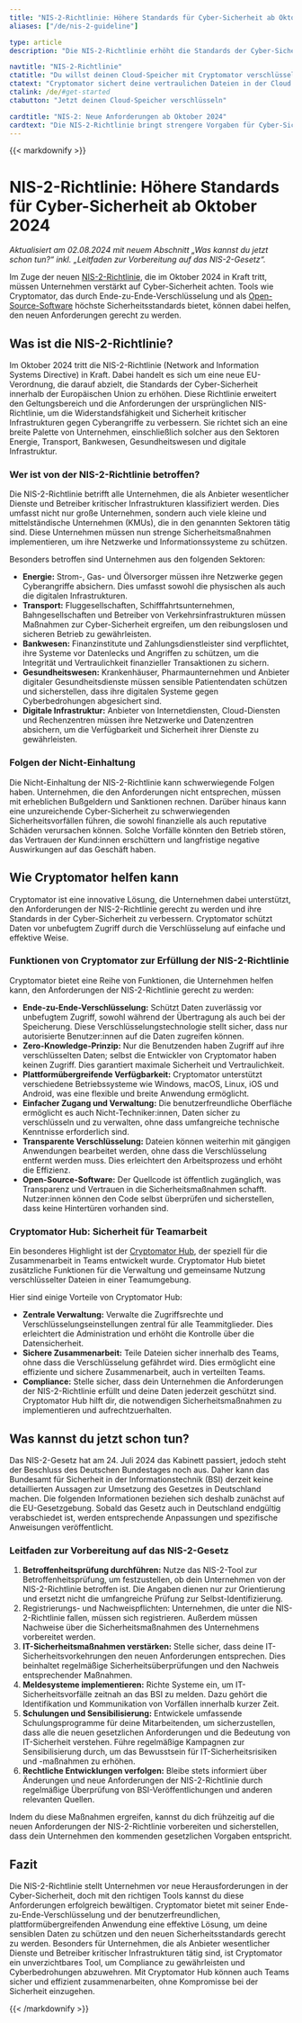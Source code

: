 ```yaml
---
title: "NIS-2-Richtlinie: Höhere Standards für Cyber-Sicherheit ab Oktober 2024"
aliases: ["/de/nis-2-guideline"]

type: article
description: "Die NIS-2-Richtlinie erhöht die Standards der Cyber-Sicherheit innerhalb der EU. Cryptomator hilft Unternehmen, die neuen Anforderungen mit Ende-zu-Ende-Verschlüsselung zu erfüllen."

navtitle: "NIS-2-Richtlinie"
ctatitle: "Du willst deinen Cloud-Speicher mit Cryptomator verschlüsseln?"
ctatext: "Cryptomator sichert deine vertraulichen Dateien in der Cloud mit Ende-zu-Ende-Verschlüsselung. Cryptomator Hub verwaltet den Teamzugriff und ist ideal für Teams und Organisationen."
ctalink: /de/#get-started
ctabutton: "Jetzt deinen Cloud-Speicher verschlüsseln"

cardtitle: "NIS-2: Neue Anforderungen ab Oktober 2024"
cardtext: "Die NIS-2-Richtlinie bringt strengere Vorgaben für Cyber-Sicherheit. Erfahre, wie Cryptomator hilft, diese mit Ende-zu-Ende-Verschlüsselung zu erfüllen."
---
```


<div class="prose prose-sm md:prose max-w-none md:max-w-none">{{< markdownify >}}

# NIS-2-Richtlinie: Höhere Standards für Cyber-Sicherheit ab Oktober 2024

_Aktualisiert am 02.08.2024 mit neuem Abschnitt „Was kannst du jetzt schon tun?“ inkl. „Leitfaden zur Vorbereitung auf das NIS-2-Gesetz“._

<p class="lead">Im Zuge der neuen <a href="https://eur-lex.europa.eu/eli/dir/2022/2555/oj?locale=de">NIS-2-Richtlinie</a>, die im Oktober 2024 in Kraft tritt, müssen Unternehmen verstärkt auf Cyber-Sicherheit achten. Tools wie Cryptomator, das durch Ende-zu-Ende-Verschlüsselung und als <a href="/de/open-source/">Open-Source-Software</a> höchste Sicherheitsstandards bietet, können dabei helfen, den neuen Anforderungen gerecht zu werden.</p>

## Was ist die NIS-2-Richtlinie?

Im Oktober 2024 tritt die NIS-2-Richtlinie (Network and Information Systems Directive) in Kraft. Dabei handelt es sich um eine neue EU-Verordnung, die darauf abzielt, die Standards der Cyber-Sicherheit innerhalb der Europäischen Union zu erhöhen. Diese Richtlinie erweitert den Geltungsbereich und die Anforderungen der ursprünglichen NIS-Richtlinie, um die Widerstandsfähigkeit und Sicherheit kritischer Infrastrukturen gegen Cyberangriffe zu verbessern. Sie richtet sich an eine breite Palette von Unternehmen, einschließlich solcher aus den Sektoren Energie, Transport, Bankwesen, Gesundheitswesen und digitale Infrastruktur.

### Wer ist von der NIS-2-Richtlinie betroffen?

Die NIS-2-Richtlinie betrifft alle Unternehmen, die als Anbieter wesentlicher Dienste und Betreiber kritischer Infrastrukturen klassifiziert werden. Dies umfasst nicht nur große Unternehmen, sondern auch viele kleine und mittelständische Unternehmen (KMUs), die in den genannten Sektoren tätig sind. Diese Unternehmen müssen nun strenge Sicherheitsmaßnahmen implementieren, um ihre Netzwerke und Informationssysteme zu schützen.

Besonders betroffen sind Unternehmen aus den folgenden Sektoren:

- **Energie:** Strom-, Gas- und Ölversorger müssen ihre Netzwerke gegen Cyberangriffe absichern. Dies umfasst sowohl die physischen als auch die digitalen Infrastrukturen.
- **Transport:** Fluggesellschaften, Schifffahrtsunternehmen, Bahngesellschaften und Betreiber von Verkehrsinfrastrukturen müssen Maßnahmen zur Cyber-Sicherheit ergreifen, um den reibungslosen und sicheren Betrieb zu gewährleisten.
- **Bankwesen:** Finanzinstitute und Zahlungsdienstleister sind verpflichtet, ihre Systeme vor Datenlecks und Angriffen zu schützen, um die Integrität und Vertraulichkeit finanzieller Transaktionen zu sichern.
- **Gesundheitswesen:** Krankenhäuser, Pharmaunternehmen und Anbieter digitaler Gesundheitsdienste müssen sensible Patientendaten schützen und sicherstellen, dass ihre digitalen Systeme gegen Cyberbedrohungen abgesichert sind.
- **Digitale Infrastruktur:** Anbieter von Internetdiensten, Cloud-Diensten und Rechenzentren müssen ihre Netzwerke und Datenzentren absichern, um die Verfügbarkeit und Sicherheit ihrer Dienste zu gewährleisten.

### Folgen der Nicht-Einhaltung

Die Nicht-Einhaltung der NIS-2-Richtlinie kann schwerwiegende Folgen haben. Unternehmen, die den Anforderungen nicht entsprechen, müssen mit erheblichen Bußgeldern und Sanktionen rechnen. Darüber hinaus kann eine unzureichende Cyber-Sicherheit zu schwerwiegenden Sicherheitsvorfällen führen, die sowohl finanzielle als auch reputative Schäden verursachen können. Solche Vorfälle könnten den Betrieb stören, das Vertrauen der Kund:innen erschüttern und langfristige negative Auswirkungen auf das Geschäft haben.

## Wie Cryptomator helfen kann

Cryptomator ist eine innovative Lösung, die Unternehmen dabei unterstützt, den Anforderungen der NIS-2-Richtlinie gerecht zu werden und ihre Standards in der Cyber-Sicherheit zu verbessern. Cryptomator schützt Daten vor unbefugtem Zugriff durch die Verschlüsselung auf einfache und effektive Weise.

### Funktionen von Cryptomator zur Erfüllung der NIS-2-Richtlinie

Cryptomator bietet eine Reihe von Funktionen, die Unternehmen helfen kann, den Anforderungen der NIS-2-Richtlinie gerecht zu werden:

- **Ende-zu-Ende-Verschlüsselung:** Schützt Daten zuverlässig vor unbefugtem Zugriff, sowohl während der Übertragung als auch bei der Speicherung. Diese Verschlüsselungstechnologie stellt sicher, dass nur autorisierte Benutzer:innen auf die Daten zugreifen können.
- **Zero-Knowledge-Prinzip:** Nur die Benutzenden haben Zugriff auf ihre verschlüsselten Daten; selbst die Entwickler von Cryptomator haben keinen Zugriff. Dies garantiert maximale Sicherheit und Vertraulichkeit.
- **Plattformübergreifende Verfügbarkeit:** Cryptomator unterstützt verschiedene Betriebssysteme wie Windows, macOS, Linux, iOS und Android, was eine flexible und breite Anwendung ermöglicht.
- **Einfacher Zugang und Verwaltung:** Die benutzerfreundliche Oberfläche ermöglicht es auch Nicht-Techniker:innen, Daten sicher zu verschlüsseln und zu verwalten, ohne dass umfangreiche technische Kenntnisse erforderlich sind.
- **Transparente Verschlüsselung:** Dateien können weiterhin mit gängigen Anwendungen bearbeitet werden, ohne dass die Verschlüsselung entfernt werden muss. Dies erleichtert den Arbeitsprozess und erhöht die Effizienz.
- **Open-Source-Software:** Der Quellcode ist öffentlich zugänglich, was Transparenz und Vertrauen in die Sicherheitsmaßnahmen schafft. Nutzer:innen können den Code selbst überprüfen und sicherstellen, dass keine Hintertüren vorhanden sind.

### Cryptomator Hub: Sicherheit für Teamarbeit

Ein besonderes Highlight ist der [Cryptomator Hub](https://cryptomator.org/de/hub/), der speziell für die Zusammenarbeit in Teams entwickelt wurde. Cryptomator Hub bietet zusätzliche Funktionen für die Verwaltung und gemeinsame Nutzung verschlüsselter Dateien in einer Teamumgebung.

Hier sind einige Vorteile von Cryptomator Hub:

- **Zentrale Verwaltung:** Verwalte die Zugriffsrechte und Verschlüsselungseinstellungen zentral für alle Teammitglieder. Dies erleichtert die Administration und erhöht die Kontrolle über die Datensicherheit.
- **Sichere Zusammenarbeit:** Teile Dateien sicher innerhalb des Teams, ohne dass die Verschlüsselung gefährdet wird. Dies ermöglicht eine effiziente und sichere Zusammenarbeit, auch in verteilten Teams.
- **Compliance:** Stelle sicher, dass dein Unternehmen die Anforderungen der NIS-2-Richtlinie erfüllt und deine Daten jederzeit geschützt sind. Cryptomator Hub hilft dir, die notwendigen Sicherheitsmaßnahmen zu implementieren und aufrechtzuerhalten.

## Was kannst du jetzt schon tun?

Das NIS-2-Gesetz hat am 24. Juli 2024 das Kabinett passiert, jedoch steht der Beschluss des Deutschen Bundestages noch aus. Daher kann das Bundesamt für Sicherheit in der Informationstechnik (BSI) derzeit keine detaillierten Aussagen zur Umsetzung des Gesetzes in Deutschland machen. Die folgenden Informationen beziehen sich deshalb zunächst auf die EU-Gesetzgebung. Sobald das Gesetz auch in Deutschland endgültig verabschiedet ist, werden entsprechende Anpassungen und spezifische Anweisungen veröffentlicht.

### Leitfaden zur Vorbereitung auf das NIS-2-Gesetz

1. **Betroffenheitsprüfung durchführen:** Nutze das NIS-2-Tool zur Betroffenheitsprüfung, um festzustellen, ob dein Unternehmen von der NIS-2-Richtlinie betroffen ist. Die Angaben dienen nur zur Orientierung und ersetzt nicht die umfangreiche Prüfung zur Selbst-Identifizierung. 
2. Registrierungs- und Nachweispflichten: Unternehmen, die unter die NIS-2-Richtlinie fallen, müssen sich registrieren. Außerdem müssen Nachweise über die Sicherheitsmaßnahmen des Unternehmens vorbereitet werden.
3. **IT-Sicherheitsmaßnahmen verstärken:** Stelle sicher, dass deine IT-Sicherheitsvorkehrungen den neuen Anforderungen entsprechen. Dies beinhaltet regelmäßige Sicherheitsüberprüfungen und den Nachweis entsprechender Maßnahmen.
4. **Meldesysteme implementieren:** Richte Systeme ein, um IT-Sicherheitsvorfälle zeitnah an das BSI zu melden. Dazu gehört die Identifikation und Kommunikation von Vorfällen innerhalb kurzer Zeit.
5. **Schulungen und Sensibilisierung:** Entwickele umfassende Schulungsprogramme für deine Mitarbeitenden, um sicherzustellen, dass alle die neuen gesetzlichen Anforderungen und die Bedeutung von IT-Sicherheit verstehen. Führe regelmäßige Kampagnen zur Sensibilisierung durch, um das Bewusstsein für IT-Sicherheitsrisiken und -maßnahmen zu erhöhen.
6. **Rechtliche Entwicklungen verfolgen:** Bleibe stets informiert über Änderungen und neue Anforderungen der NIS-2-Richtlinie durch regelmäßige Überprüfung von BSI-Veröffentlichungen und anderen relevanten Quellen.

Indem du diese Maßnahmen ergreifen, kannst du dich frühzeitig auf die neuen Anforderungen der NIS-2-Richtlinie vorbereiten und sicherstellen, dass dein Unternehmen den kommenden gesetzlichen Vorgaben entspricht.

## Fazit

Die NIS-2-Richtlinie stellt Unternehmen vor neue Herausforderungen in der Cyber-Sicherheit, doch mit den richtigen Tools kannst du diese Anforderungen erfolgreich bewältigen. Cryptomator bietet mit seiner Ende-zu-Ende-Verschlüsselung und der benutzerfreundlichen, plattformübergreifenden Anwendung eine effektive Lösung, um deine sensiblen Daten zu schützen und den neuen Sicherheitsstandards gerecht zu werden. Besonders für Unternehmen, die als Anbieter wesentlicher Dienste und Betreiber kritischer Infrastrukturen tätig sind, ist Cryptomator ein unverzichtbares Tool, um Compliance zu gewährleisten und Cyberbedrohungen abzuwehren. Mit Cryptomator Hub können auch Teams sicher und effizient zusammenarbeiten, ohne Kompromisse bei der Sicherheit einzugehen.

{{< /markdownify >}}</div>
